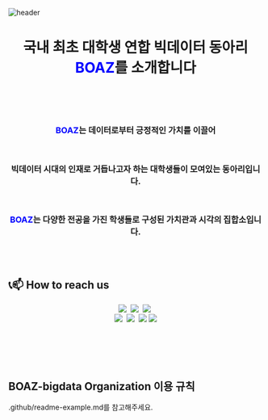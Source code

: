 
![header](https://capsule-render.vercel.app/api?type=waving&height=200&text=BOAZ&color=0:b4e5f5,100:2ba8e0&fontColor=FFFFFF)


<h1 align="center">국내 최초 대학생 연합 빅데이터 동아리 <span style="color:blue">BOAZ</span>를 소개합니다</h1>
</br></br></br>

<h3 align="center">
  
<span style="color:blue">BOAZ</span>는 데이터로부터 긍정적인 가치를 이끌어
  
</br>

빅데이터 시대의 인재로 거듭나고자 하는 대학생들이 모여있는 동아리입니다.

</br>

<span style="color:blue">BOAZ</span>는 다양한 전공을 가진 학생들로 구성된 가치관과 시각의 집합소입니다.

</h3>



</br></br>




## 📞📫 How to reach us

<p align="center">
<a href="mailto:boaz.bigdata@gmail.com"> <img src="https://img.shields.io/badge/Gmail-d14836?style=flat-square&logo=Gmail&logoColor=white&link=mailto:boaz.bigdata@gmail.com"/></a>&nbsp 
<a href="https://www.facebook.com/BOAZbigdata"><img src="https://img.shields.io/badge/Facebook-1877F2?style=flat-square&logo=Facebook&logoColor=white"/></a>&nbsp 
<a href="https://instagram.com/boaz_bigdata"><img src="https://img.shields.io/badge/Instagram-E4405F?style=flat-square&logo=Instagram&logoColor=white"/></a>&nbsp 
<br/>
<a href="https://blog.naver.com/boazbigdata"><img src="https://img.shields.io/badge/Naver Blog-03C75A?style=flat-square&logo=Naver&logoColor=white"/></a>&nbsp 
<a href="https://public.tableau.com/app/profile/boaz.visualization#!/?newProfile=&activeTab=0"><img src="https://img.shields.io/badge/Tableau Public-E97627?style=flat-square&logo=Tableau&logoColor=white"/></a>&nbsp 
<a href="https://www.youtube.com/channel/UCSniI26A56n2QZ71opJtTUg"><img src="https://img.shields.io/badge/YouTube-FF0000?style=flat-square&logo=YouTube&logoColor=white"/></a>
<a href="https://www.slideshare.net/BOAZbigdata"><img src="https://img.shields.io/badge/Slide Share-E4637C?style=flat-square&logo=Slides&logoColor=white"/></a>

<br/><br/>
 
</p>

<br/>

## BOAZ-bigdata Organization 이용 규칙

.github/readme-example.md를 참고해주세요.

<br/><br/>


<!-- 
[![Hits](https://hits.seeyoufarm.com/api/count/incr/badge.svg?url=https%3A%2F%2Fgithub.com%2FBOAZ-bigdata&count_bg=%2379C83D&title_bg=%23555555&icon=&icon_color=%23E7E7E7&title=hits&edge_flat=false)](https://hits.seeyoufarm.com)
  
 -->



